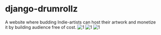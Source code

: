 # django-drumrollz
A website where budding Indie-artists can host their artwork and monetize it by building audience free of cost.
![1](https://user-images.githubusercontent.com/78315870/126048252-3604b490-406e-4353-9e3d-e23677d04383.JPG)
![1](https://user-images.githubusercontent.com/78315870/126048287-285cabc1-2f71-4a96-bbc6-a6f92850140a.JPG)
![1](https://user-images.githubusercontent.com/78315870/126048321-f12dc3b8-13c5-470a-85fa-36024edf46d8.JPG)
